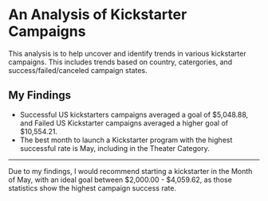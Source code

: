 # An Analysis of Kickstarter Campaigns
This analysis is to help uncover and identify trends in various kickstarter campaigns. This includes trends based on country, catergories, and success/failed/canceled campaign states. 

## My Findings
* Successful US kickstarters campaigns averaged a goal of $5,048.88, and Failed US Kickstarter campaigns averaged a higher goal of $10,554.21. 
* The best month to launch a Kickstarter program with the highest successful rate is May, including in the Theater Category. 
---
Due to my findings, I would recommend starting a kickstarter in the Month of May, with an ideal goal between $2,000.00 - $4,059.62, as those statistics show the highest campaign success rate. 
